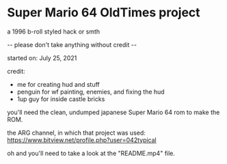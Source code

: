 # Super Mario 64 OldTimes project
a 1996 b-roll styled hack or smth

-- please don't take anything without credit --

started on: July 25, 2021

credit:
- me for creating hud and stuff
- penguin for wf painting, enemies, and fixing the hud
- 1up guy for inside castle bricks

you'll need the clean, undumped japanese Super Mario 64 rom to make the ROM.

the ARG channel, in which that project was used: https://www.bitview.net/profile.php?user=042typical

oh and you'll need to take a look at the "README.mp4" file.
